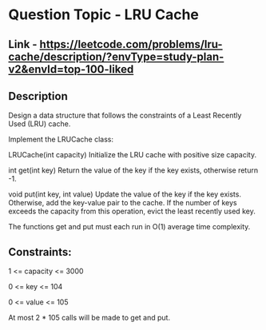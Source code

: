 # Question Topic - LRU Cache


## Link - https://leetcode.com/problems/lru-cache/description/?envType=study-plan-v2&envId=top-100-liked


## Description

Design a data structure that follows the constraints of a Least Recently Used (LRU) cache.

Implement the LRUCache class:

LRUCache(int capacity) Initialize the LRU cache with positive size capacity.

int get(int key) Return the value of the key if the key exists, otherwise return -1.

void put(int key, int value) Update the value of the key if the key exists. Otherwise, add the key-value pair to the cache. If the number of keys exceeds the capacity from this operation, evict the least recently used key.

The functions get and put must each run in O(1) average time complexity.


## Constraints:

1 <= capacity <= 3000

0 <= key <= 104

0 <= value <= 105

At most 2 * 105 calls will be made to get and put.
